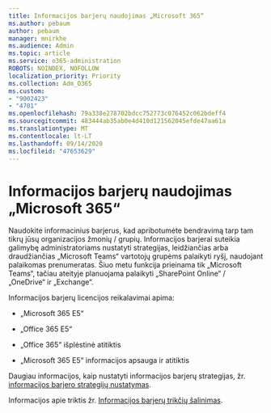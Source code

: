 ```yaml
---
title: Informacijos barjerų naudojimas „Microsoft 365“
ms.author: pebaum
author: pebaum
manager: mnirkhe
ms.audience: Admin
ms.topic: article
ms.service: o365-administration
ROBOTS: NOINDEX, NOFOLLOW
localization_priority: Priority
ms.collection: Adm_O365
ms.custom:
- "9002423"
- "4701"
ms.openlocfilehash: 79a338e278702bdcc752773c076452c062bdeff4
ms.sourcegitcommit: 483444ab35ab0e4d410d121562045efde47aa61a
ms.translationtype: MT
ms.contentlocale: lt-LT
ms.lasthandoff: 09/14/2020
ms.locfileid: "47653629"
---
```

# <a name="using-information-barriers-in-microsoft-365"></a>Informacijos barjerų naudojimas „Microsoft 365“

Naudokite informacinius barjerus, kad apribotumėte bendravimą tarp tam tikrų jūsų organizacijos žmonių / grupių. Informacijos barjerai suteikia galimybę administratoriams nustatyti strategijas, leidžiančias arba draudžiančias „Microsoft Teams“ vartotojų grupėms palaikyti ryšį, naudojant palaikomas prenumeratas.  Šiuo metu funkcija prieinama tik „Microsoft Teams“, tačiau ateityje planuojama palaikyti „SharePoint Online“ / „OneDrive“ ir „Exchange“.

Informacijos barjerų licencijos reikalavimai apima:

- „Microsoft 365 E5“

- „Office 365 E5“

- „Office 365“ išplėstinė atitiktis

- „Microsoft 365 E5“ informacijos apsauga ir atitiktis

Daugiau informacijos, kaip nustatyti informacijos barjerų strategijas, žr. [ informacijos barjero strategijų nustatymas](https://docs.microsoft.com/microsoft-365/compliance/information-barriers-policies).

Informacijos apie triktis žr. [Informacijos barjerų trikčių šalinimas](https://docs.microsoft.com/microsoft-365/compliance/information-barriers-troubleshooting).
